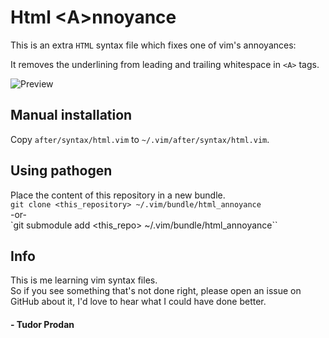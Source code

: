 # Html \<A\>nnoyance

This is an extra `HTML` syntax file which fixes one of vim's annoyances:  

It removes the underlining from leading and trailing whitespace in `<A>` tags.

![Preview](//raw.github.com/tudorprodan/html_annoyance.vim/master/preview.png)


## Manual installation

Copy `after/syntax/html.vim` to `~/.vim/after/syntax/html.vim`.

## Using pathogen

Place the content of this repository in a new bundle.  
`git clone <this_repository> ~/.vim/bundle/html_annoyance`  
\-or-  
`git submodule add <this_repo> ~/.vim/bundle/html_annoyance``

## Info

This is me learning vim syntax files.  
So if you see something that's not done right, please open an issue on GitHub about it, I'd love to hear what I could have done better.

#### - Tudor Prodan
